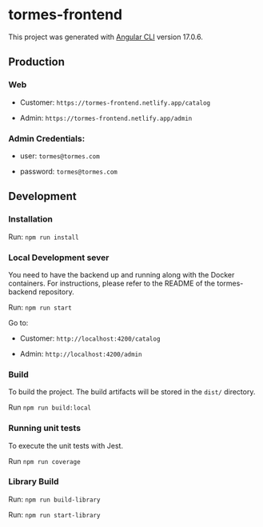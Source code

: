 # tormes-frontend

This project was generated with [Angular CLI](https://github.com/angular/angular-cli) version 17.0.6.


## Production

### Web

- Customer: `https://tormes-frontend.netlify.app/catalog`

- Admin: `https://tormes-frontend.netlify.app/admin`


### Admin Credentials:

- user: `tormes@tormes.com`

- password: `tormes@tormes.com`



## Development

### Installation

Run: `npm run install`

### Local Development sever
You need to have the backend up and running along with the Docker containers. For instructions, please refer to the README of the tormes-backend repository.

Run: `npm run start`

Go to: 

- Customer: `http://localhost:4200/catalog`

- Admin: `http://localhost:4200/admin`

### Build
To build the project. The build artifacts will be stored in the `dist/` directory.

Run `npm run build:local` 

### Running unit tests
To execute the unit tests with Jest.

Run `npm run coverage` 

### Library Build

Run: `npm run build-library`

Run: `npm run start-library`
